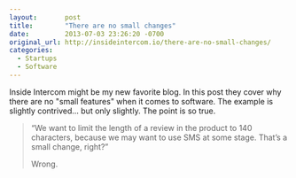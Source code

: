 ```yaml
---
layout:       post
title:        "There are no small changes"
date:         2013-07-03 23:26:20 -0700
original_url: http://insideintercom.io/there-are-no-small-changes/
categories:
  - Startups
  - Software
---
```


Inside Intercom might be my new favorite blog. In this post they cover why there are no "small features" when it comes to software. The example is slightly contrived... but only slightly. The point is so true.

 > 
 > 
 >  
 > 
 > “We want to limit the length of a review in the product to 140 characters, because we may want to use SMS at some stage. That’s a small change, right?”
 > 
 > Wrong.
 > 
 >  
 > 
 > 
